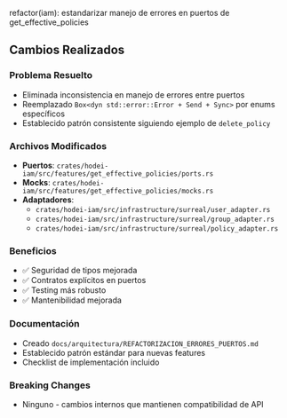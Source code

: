 refactor(iam): estandarizar manejo de errores en puertos de get_effective_policies

## Cambios Realizados

### Problema Resuelto
- Eliminada inconsistencia en manejo de errores entre puertos
- Reemplazado `Box<dyn std::error::Error + Send + Sync>` por enums específicos
- Establecido patrón consistente siguiendo ejemplo de `delete_policy`

### Archivos Modificados
- **Puertos**: `crates/hodei-iam/src/features/get_effective_policies/ports.rs`
- **Mocks**: `crates/hodei-iam/src/features/get_effective_policies/mocks.rs`
- **Adaptadores**:
  - `crates/hodei-iam/src/infrastructure/surreal/user_adapter.rs`
  - `crates/hodei-iam/src/infrastructure/surreal/group_adapter.rs`
  - `crates/hodei-iam/src/infrastructure/surreal/policy_adapter.rs`

### Beneficios
- ✅ Seguridad de tipos mejorada
- ✅ Contratos explícitos en puertos
- ✅ Testing más robusto
- ✅ Mantenibilidad mejorada

### Documentación
- Creado `docs/arquitectura/REFACTORIZACION_ERRORES_PUERTOS.md`
- Establecido patrón estándar para nuevas features
- Checklist de implementación incluido

### Breaking Changes
- Ninguno - cambios internos que mantienen compatibilidad de API
